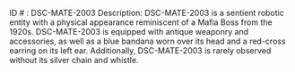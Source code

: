 ID # : DSC-MATE-2003
Description: DSC-MATE-2003 is a sentient robotic entity with a physical appearance reminiscent of a Mafia Boss from the 1920s. DSC-MATE-2003 is equipped with antique weaponry and accessories, as well as a blue bandana worn over its head and a red-cross earring on its left ear. Additionally, DSC-MATE-2003 is rarely observed without its silver chain and whistle.